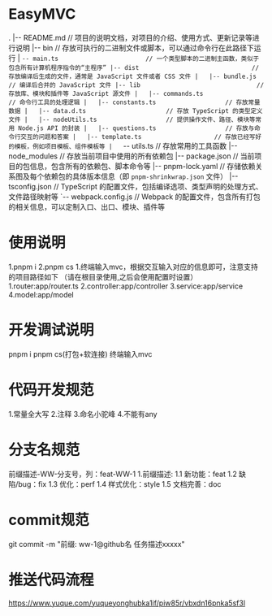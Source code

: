 # EasyMVC
.
|-- README.md                          // 项目的说明文档，对项目的介绍、使用方式、更新记录等进行说明
|-- bin                                // 存放可执行的二进制文件或脚本，可以通过命令行在此路径下运行
|   `-- main.ts                        // 一个类型脚本的二进制主函数，类似于包含所有计算机程序指令的“主程序”
|-- dist                               // 存放编译后生成的文件，通常是 JavaScript 文件或者 CSS 文件
|   |-- bundle.js                      // 编译后合并的 JavaScript 文件
|-- lib                                // 存放库、模块和插件等 JavaScript 源文件
|   |-- commands.ts                    // 命令行工具的处理逻辑
|   |-- constants.ts                   // 存放常量数据
|   |-- data.d.ts                      // 存放 TypeScript 的类型定义文件
|   |-- nodeUtils.ts                   // 提供操作文件、路径、模块等常用 Node.js API 的封装
|   |-- questions.ts                   // 存放与命令行交互的问题和答案
|   |-- template.ts                    // 存放已经写好的模板，例如项目模板、组件模板等
|   `-- utils.ts                       // 存放常用的工具函数
|-- node_modules                       // 存放当前项目中使用的所有依赖包
|-- package.json                      // 当前项目的包信息，包含所有的依赖包、脚本命令等
|-- pnpm-lock.yaml                    // 存储依赖关系图及每个依赖包的具体版本信息（即 `pnpm-shrinkwrap.json` 文件）
|-- tsconfig.json                     // TypeScript 的配置文件，包括编译选项、类型声明的处理方式、文件路径映射等
`-- webpack.config.js                 // Webpack 的配置文件，包含所有打包的相关信息，可以定制入口、出口、模块、插件等

# 使用说明
1.pnpm i
2.pnpm cs
1.终端输入mvc，根据交互输入对应的信息即可，注意支持的项目路径如下 （请在根目录使用,之后会使用配置时设置）
  1.router:app/router.ts
  2.controller:app/controller
  3.service:app/service
  4.model:app/model
# 开发调试说明
pnpm i
pnpm cs(打包+软连接)
终端输入mvc
# 代码开发规范
1.常量全大写
2.注释
3.命名小驼峰
4.不能有any
# 分支名规范
前缀描述-WW-分支号，列：feat-WW-1
1.前缀描述:
  1.1 新功能：feat
  1.2 缺陷/bug：fix
  1.3 优化：perf
  1.4 样式优化：style
  1.5 文档完善：doc
# commit规范
git commit -m "前缀: ww-1@github名 任务描述xxxxx"
# 推送代码流程
https://www.yuque.com/yuqueyonghubka1if/piw85r/vbxdn16pnka5sf3l

